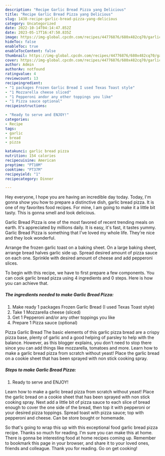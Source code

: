 ```yaml
---
description: "Recipe Garlic Bread Pizza yang Delicious"
title: "Recipe Garlic Bread Pizza yang Delicious"
slug: 1438-recipe-garlic-bread-pizza-yang-delicious
category: Uncategorized
date: 2022-10-14T04:14:47.852Z
date: 2023-05-17T16:47:50.835Z
image: https://img-global.cpcdn.com/recipes/44776876/680x482cq70/garlic-bread-pizza-recipe-main-photo.jpg
hideToc: false
enableToc: true
enableTocContent: false
thumbnail: https://img-global.cpcdn.com/recipes/44776876/680x482cq70/garlic-bread-pizza-recipe-main-photo.jpg
cover: https://img-global.cpcdn.com/recipes/44776876/680x482cq70/garlic-bread-pizza-recipe-main-photo.jpg
author: Admin
authorAv: notfound
ratingvalue: 4
reviewcount: 13
recipeingredient:
- "1 packages Frozen Garlic Bread I used Texas Toast style"
- "1 Mozzarella cheese sliced"
- "1 Pepperoni andor any other toppings you like"
- "1 Pizza sauce optional"
recipeinstructions:

- "Ready to serve and ENJOY!"
categories:
- Recipe
tags:
- garlic
- bread
- pizza

katakunci: garlic bread pizza 
nutrition: 154 calories
recipecuisine: American
preptime: "PT10M"
cooktime: "PT37M"
recipeyield: "1"
recipecategory: Dinner

---
```



Hey everyone, I hope you are having an incredible day today. Today, I'm gonna show you how to prepare a distinctive dish, garlic bread pizza. It is one of my favorites food recipes. For mine, I am going to make it a little bit tasty. This is gonna smell and look delicious.

Garlic Bread Pizza is one of the most favored of recent trending meals on earth. It's appreciated by millions daily. It is easy, it's fast, it tastes yummy. Garlic Bread Pizza is something that I've loved my whole life. They're nice and they look wonderful.

Arrange the frozen garlic toast on a baking sheet. On a large baking sheet, arrange bread halves garlic side up. Spread desired amount of pizza sauce on each one. Sprinkle with desired amount of cheese and add pepperoni slices.


To begin with this recipe, we have to first prepare a few components. You can cook garlic bread pizza using 4 ingredients and 0 steps. Here is how you can achieve that.

<!--inarticleads1-->

##### The ingredients needed to make Garlic Bread Pizza:

1. Make ready 1 packages Frozen Garlic Bread (I used Texas Toast style)
1. Take 1 Mozzarella cheese (sliced)
1. Get 1 Pepperoni and/or any other toppings you like
1. Prepare 1 Pizza sauce (optional)


Pizza Garlic Bread The basic elements of this garlic pizza bread are a crispy pizza base, plenty of garlic and a good helping of parsley to help with the balance. However, as this blogger explains, you don&#39;t need to stop there since you can add things like mozzarella, tomatoes and more. Learn how to make a garlic bread pizza from scratch without yeast! Place the garlic bread on a cookie sheet that has been sprayed with non stick cooking spray. 

<!--inarticleads2-->

##### Steps to make Garlic Bread Pizza:


1. Ready to serve and ENJOY!

Learn how to make a garlic bread pizza from scratch without yeast! Place the garlic bread on a cookie sheet that has been sprayed with non stick cooking spray. Next add a little bit of pizza sauce to each slice of bread enough to cover the one side of the bread, then top it with pepperoni or your desired pizza toppings. Spread toast with pizza sauce; top with pepperoni and cheese. Can be store bought or homemade. 

So that's going to wrap this up with this exceptional food garlic bread pizza recipe. Thanks so much for reading. I'm sure you can make this at home. There is gonna be interesting food at home recipes coming up. Remember to bookmark this page in your browser, and share it to your loved ones, friends and colleague. Thank you for reading. Go on get cooking!

